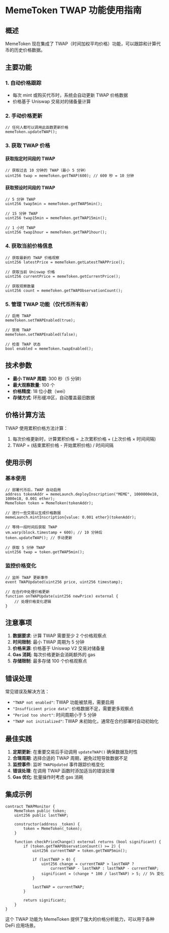 # MemeToken TWAP 功能使用指南

## 概述

MemeToken 现在集成了 TWAP（时间加权平均价格）功能，可以跟踪和计算代币的历史价格数据。

## 主要功能

### 1. 自动价格跟踪
- 每次 mint 或购买代币时，系统会自动更新 TWAP 价格数据
- 价格基于 Uniswap 交易对的储备量计算

### 2. 手动价格更新
```solidity
// 任何人都可以调用此函数更新价格
memeToken.updateTWAP();
```

### 3. 获取 TWAP 价格

#### 获取指定时间段的 TWAP
```solidity
// 获取过去 10 分钟的 TWAP（最小 5 分钟）
uint256 twap = memeToken.getTWAP(600); // 600 秒 = 10 分钟
```

#### 获取预设时间段的 TWAP
```solidity
// 5 分钟 TWAP
uint256 twap5min = memeToken.getTWAP5min();

// 15 分钟 TWAP
uint256 twap15min = memeToken.getTWAP15min();

// 1 小时 TWAP
uint256 twap1hour = memeToken.getTWAP1hour();
```

### 4. 获取当前价格信息
```solidity
// 获取最新的 TWAP 价格观察
uint256 latestPrice = memeToken.getLatestTWAPPrice();

// 获取当前 Uniswap 价格
uint256 currentPrice = memeToken.getCurrentPrice();

// 获取观察数量
uint256 count = memeToken.getTWAPObservationCount();
```

### 5. 管理 TWAP 功能（仅代币所有者）
```solidity
// 启用 TWAP
memeToken.setTWAPEnabled(true);

// 禁用 TWAP
memeToken.setTWAPEnabled(false);

// 检查 TWAP 状态
bool enabled = memeToken.twapEnabled();
```

## 技术参数

- **最小 TWAP 周期**: 300 秒（5 分钟）
- **最大观察数量**: 100 个
- **价格精度**: 18 位小数（wei）
- **存储方式**: 环形缓冲区，自动覆盖最旧数据

## 价格计算方法

TWAP 使用累积价格方法计算：
1. 每次价格更新时，计算累积价格 = 上次累积价格 + (上次价格 × 时间间隔)
2. TWAP = (结束累积价格 - 开始累积价格) / 时间间隔

## 使用示例

### 基本使用
```solidity
// 部署代币后，TWAP 自动启用
address tokenAddr = memeLaunch.deployInscription("MEME", 1000000e18, 1000e18, 0.001 ether);
MemeToken token = MemeToken(tokenAddr);

// 进行一些交易以生成价格数据
memeLaunch.mintInscription{value: 0.001 ether}(tokenAddr);

// 等待一段时间后获取 TWAP
vm.warp(block.timestamp + 600); // 10 分钟后
token.updateTWAP(); // 手动更新

// 获取 5 分钟 TWAP
uint256 twap = token.getTWAP5min();
```

### 监控价格变化
```solidity
// 监听 TWAP 更新事件
event TWAPUpdated(uint256 price, uint256 timestamp);

// 在合约中处理价格更新
function onTWAPUpdate(uint256 newPrice) external {
    // 处理价格变化逻辑
}
```

## 注意事项

1. **数据要求**: 计算 TWAP 需要至少 2 个价格观察点
2. **时间限制**: 最小 TWAP 周期为 5 分钟
3. **价格来源**: 价格基于 Uniswap V2 交易对储备量
4. **Gas 消耗**: 每次价格更新会消耗额外的 gas
5. **存储限制**: 最多存储 100 个价格观察点

## 错误处理

常见错误及解决方法：

- `"TWAP not enabled"`: TWAP 功能被禁用，需要启用
- `"Insufficient price data"`: 价格数据不足，需要更多观察点
- `"Period too short"`: 时间周期小于 5 分钟
- `"TWAP not initialized"`: TWAP 未初始化，通常在合约部署时自动初始化

## 最佳实践

1. **定期更新**: 在重要交易后手动调用 `updateTWAP()` 确保数据及时性
2. **合理周期**: 选择合适的 TWAP 周期，避免过短导致数据不足
3. **监控事件**: 监听 `TWAPUpdated` 事件跟踪价格变化
4. **错误处理**: 在调用 TWAP 函数时添加适当的错误处理
5. **Gas 优化**: 批量操作时考虑 gas 消耗

## 集成示例

```solidity
contract TWAPMonitor {
    MemeToken public token;
    uint256 public lastTWAP;
    
    constructor(address _token) {
        token = MemeToken(_token);
    }
    
    function checkPriceChange() external returns (bool significant) {
        if (token.getTWAPObservationCount() >= 2) {
            uint256 currentTWAP = token.getTWAP5min();
            
            if (lastTWAP > 0) {
                uint256 change = currentTWAP > lastTWAP ? 
                    currentTWAP - lastTWAP : lastTWAP - currentTWAP;
                significant = (change * 100 / lastTWAP) > 5; // 5% 变化
            }
            
            lastTWAP = currentTWAP;
        }
        
        return significant;
    }
}
```

这个 TWAP 功能为 MemeToken 提供了强大的价格分析能力，可以用于各种 DeFi 应用场景。 